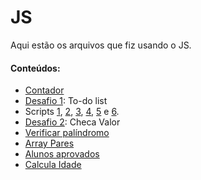 # JS
Aqui estão os arquivos que fiz usando o JS.
#### Conteúdos:
- [Contador](https://github.com/KariDriff/JS/tree/main/Contador)
- [Desafio 1](https://github.com/KariDriff/JS/tree/main/To-do%20list%20(desafio)): To-do list
- Scripts [1](https://github.com/KariDriff/JS/tree/main/S1), [2](https://github.com/KariDriff/JS/tree/main/S2), [3](https://github.com/KariDriff/JS/tree/main/S3), [4](https://github.com/KariDriff/JS/tree/main/S4), [5](https://github.com/KariDriff/JS/tree/main/S5) e [6](https://github.com/KariDriff/JS/tree/main/S6).
- [Desafio 2](https://github.com/KariDriff/JS/tree/main/ChecaValor%20(desafio)): Checa Valor
- [Verificar palíndromo](https://github.com/KariDriff/JS/tree/main/Verificar%20pal%C3%ADndromo)
- [Array Pares](https://github.com/KariDriff/JS/tree/main/Array%20pares)
- [Alunos aprovados](https://github.com/KariDriff/JS/tree/main/Alunos%20aprovados)
- [Calcula Idade](https://github.com/KariDriff/JS/tree/main/This)

